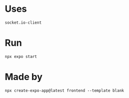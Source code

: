 # Uses

`socket.io-client`

# Run

`npx expo start`

# Made by

`npx create-expo-app@latest frontend --template blank`